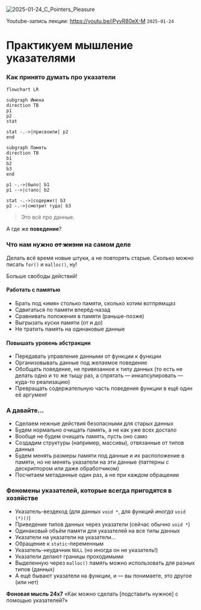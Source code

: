 ![2025-01-24_C_Pointers_Pleasure](https://github.com/user-attachments/assets/9fea2be2-d37f-4106-9295-e0245d436a2f)

Youtube-запись лекции: https://youtu.be/jPyvR80eX-M ```2025-01-24```

# Практикуем мышление указателями

### Как принято думать про указатели

```mermaid
flowchart LR

subgraph Имена
direction TB
p1
p2
stat

stat -.->|присвоили| p2
end

subgraph Память
direction TB
b1
b2
b3
end

p1 -.->|было| b1
p1 -->|стало| b2

stat -.->|содержит| b3
p2 -.->|смотрит туда| b3
```

> Это всё про данные.

А где же  **поведение**?
> 

### Что нам нужно ~~от жизни~~ на самом деле

Делать всё время новые штуки, а не повторять старые.
Сколько можно писать `for()` и `malloc()`, ну!

Больше свободы действий!

#### Работать с памятью
- Брать под «имя» столько памяти, сколько хотим вотпрямщаз
- Сдвигаться по памяти вперёд-назад
- Сравнивать положения в памяти (раньше-позже)
- Выгрызать куски памяти (от и до)
- Не тратить память на одинаковые данные

#### Повышать уровень абстракции
- Передавать управление данными от функции к функции
- Организовывать данные под желаемое поведение
- Обобщать поведение, не привязанное к типу данных (то есть не делать одно и то же тыщу раз, а спрятать — инкапсулировать — куда-то реализацию)
- Превращать содержательную часть поведения функции в ещё один её аргумент

### А давайте…
- Сделаем нежные действия безопасными для старых данных
- Будем нормально очищать память, а не как уже всех достало
- Вообще не будем очищать память, пусть оно само
- Создадим структуры (например, массивы), отвязанные от типов данных
- Будем менять размеры памяти под данные и их расположение в памяти, но не менять указатели на эти данные (паттерны с дескриптором или даже обработчиком)
- Посчитаем метаданные один раз, а не при каждом обращении

### Феномены указателей, которые всегда пригодятся в хозяйстве
- Указатель-вездеход (для данных `void *`, для функций *иногда* `void (*)()`)
- Приведение типов данных через указатели (сейчас обычно `void *`)
- Одинаковый объём памяти для указателей на все типы данных
- Указатели на указатели на указатели…
- Обращение к `static`-переменным
- Указатель-неудачник `NULL` (но иногда он не указатель!)
- Указатели делают границы проходимыми
- Выделенную через `malloc()` память можно использовать для разных типов (данных)
- А ещё бывают указатели на функции, и — вы понимаете, это другое (или нет)

**Фоновая мысль 24x7**
«Как можно сделать [подставить нужное] с помощью указателей?»
